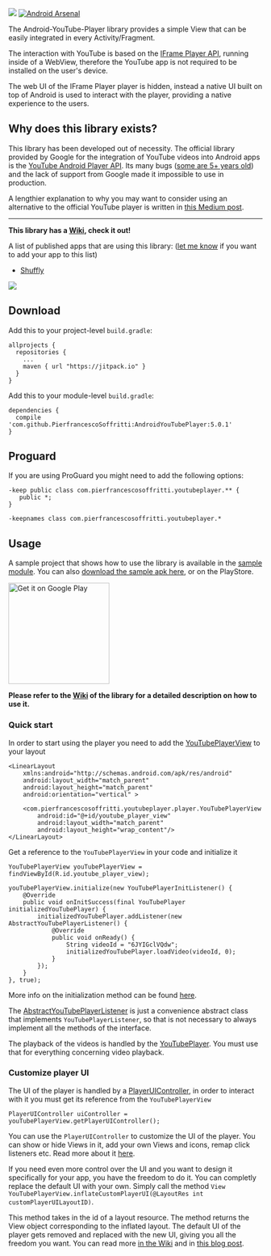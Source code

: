 [![](https://jitpack.io/v/PierfrancescoSoffritti/AndroidYouTubePlayer.svg)](https://jitpack.io/#PierfrancescoSoffritti/AndroidYouTubePlayer)
[![Android Arsenal](https://img.shields.io/badge/Android%20Arsenal-Android--YouTube--Player-brightgreen.svg?style=flat)](https://android-arsenal.com/details/1/4322)

The Android-YouTube-Player library provides a simple View that can be easily integrated in every Activity/Fragment.

The interaction with YouTube is based on the [IFrame Player API](https://developers.google.com/youtube/iframe_api_reference?hl=it), running inside of a WebView, therefore the YouTube app is not required to be installed on the user's device.

The web UI of the IFrame Player player is hidden, instead a native UI built on top of Android is used to interact with the player, providing a native experience to the users.

## Why does this library exists?
This library has been developed out of necessity. The official library provided by Google for the integration of YouTube videos into Android apps is the [YouTube Android Player API](https://developers.google.com/youtube/android/player/). Its many bugs ([some are 5+ years old](https://code.google.com/p/gdata-issues/issues/detail?id=4395)) and the lack of support from Google made it impossible to use in production.

A lengthier explanation to why you may want to consider using an alternative to the official YouTube player is written in [this Medium post](https://medium.com/@soffritti.pierfrancesco/how-to-play-youtube-videos-in-your-android-app-c40427215230).

---

**This library has a [Wiki](https://github.com/PierfrancescoSoffritti/Android-YouTube-Player/wiki/Quick-start), check it out!**

A list of published apps that are using this library: ([let me know](https://github.com/PierfrancescoSoffritti/Android-YouTube-Player/issues) if you want to add your app to this list)

- [Shuffly](https://play.google.com/store/apps/details?id=com.pierfrancescosoffritti.shuffly)

<img src="https://raw.githubusercontent.com/PierfrancescoSoffritti/Android-YouTube-Player/gh-pages/pics/showcase.jpg"/>

## Download
Add this to your project-level `build.gradle`:
```
allprojects {
  repositories {
    ...
    maven { url "https://jitpack.io" }
  }
}
```
Add this to your module-level `build.gradle`:
```
dependencies {
  compile 'com.github.PierfrancescoSoffritti:AndroidYouTubePlayer:5.0.1'
}
```

## Proguard
If you are using ProGuard you might need to add the following options:
```
-keep public class com.pierfrancescosoffritti.youtubeplayer.** {
   public *;
}

-keepnames class com.pierfrancescosoffritti.youtubeplayer.*
```
## Usage
A sample project that shows how to use the library is available in the [sample module](https://github.com/PierfrancescoSoffritti/Android-YouTube-Player/tree/master/sample). You can also [download the sample apk here](https://github.com/PierfrancescoSoffritti/Android-YouTube-Player/tree/master/sample/apk), or on the PlayStore.

<a href='https://play.google.com/store/apps/details?id=com.pierfrancescosoffritti.androidyoutubeplayersample&pcampaignid=MKT-Other-global-all-co-prtnr-py-PartBadge-Mar2515-1'><img width='200px' alt='Get it on Google Play' src='https://play.google.com/intl/en_us/badges/images/generic/en_badge_web_generic.png'/></a>

**Please refer to the [Wiki](https://github.com/PierfrancescoSoffritti/Android-YouTube-Player/wiki/Quick-start) of the library for a detailed description on how to use it.**

### Quick start
In order to start using the player you need to add the [YouTubePlayerView](https://github.com/PierfrancescoSoffritti/Android-YouTube-Player/wiki/YouTubePlayerView) to your layout
```
<LinearLayout
    xmlns:android="http://schemas.android.com/apk/res/android"
    android:layout_width="match_parent"
    android:layout_height="match_parent"
    android:orientation="vertical" >

    <com.pierfrancescosoffritti.youtubeplayer.player.YouTubePlayerView
        android:id="@+id/youtube_player_view"
        android:layout_width="match_parent"
        android:layout_height="wrap_content"/>
</LinearLayout>
```
Get a reference to the `YouTubePlayerView` in your code and initialize it
```
YouTubePlayerView youTubePlayerView = findViewById(R.id.youtube_player_view);

youTubePlayerView.initialize(new YouTubePlayerInitListener() {
    @Override
    public void onInitSuccess(final YouTubePlayer initializedYouTubePlayer) {    
        initializedYouTubePlayer.addListener(new AbstractYouTubePlayerListener() {
            @Override
            public void onReady() {
                String videoId = "6JYIGclVQdw";
                initializedYouTubePlayer.loadVideo(videoId, 0);
            }
        });        
    }
}, true);
```

More info on the initialization method can be found [here](https://github.com/PierfrancescoSoffritti/Android-YouTube-Player/wiki/YouTubePlayerView#initialization).

The [AbstractYouTubePlayerListener](https://github.com/PierfrancescoSoffritti/Android-YouTube-Player/blob/master/YouTubePlayer/src/main/java/com/pierfrancescosoffritti/youtubeplayer/player/AbstractYouTubePlayerListener.java) is just a convenience abstract class that implements `YouTubePlayerListener`, so that is not necessary to always implement all the methods of the interface.

The playback of the videos is handled by the [YouTubePlayer](https://github.com/PierfrancescoSoffritti/Android-YouTube-Player/wiki/YouTubePlayer). You must use that for everything concerning video playback.

### Customize player UI
The UI of the player is handled by a [PlayerUIController](https://github.com/PierfrancescoSoffritti/Android-YouTube-Player/wiki/PlayerUIController), in order to interact with it you must get its reference from the `YouTubePlayerView`

```
PlayerUIController uiController = youTubePlayerView.getPlayerUIController();
```
You can use the `PlayerUIController` to customize the UI of the player. You can show or hide Views in it, add your own Views and icons, remap click listeners etc. Read more about it [here](https://github.com/PierfrancescoSoffritti/Android-YouTube-Player/wiki/PlayerUIController).

If you need even more control over the UI and you want to design it specifically for your app, you have the freedom to do it. You can completly replace the default UI with your own. Simply call the method `View YouTubePlayerView.inflateCustomPlayerUI(@LayoutRes int customPlayerUILayoutID)`.

This method takes in the id of a layout resource. The method returns the View object corresponding to the inflated layout. The default UI of the player gets removed and replaced with the new UI, giving you all the freedom you want. You can read more [in the Wiki](https://github.com/PierfrancescoSoffritti/Android-YouTube-Player/wiki/Replace-the-player%27s-UI) and in [this blog post](https://medium.com/@soffritti.pierfrancesco/customize-android-youtube-players-ui-9f32da9e8505).
